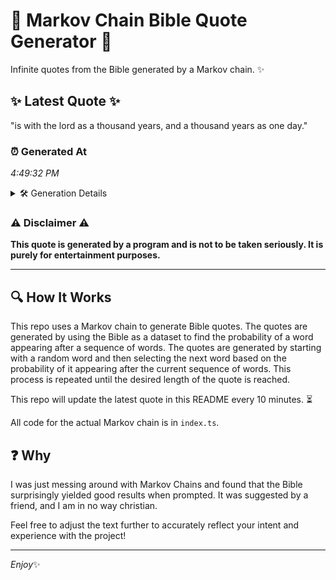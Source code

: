 # 📖 Markov Chain Bible Quote Generator 📖

Infinite quotes from the Bible generated by a Markov chain. ✨

## ✨ Latest Quote ✨
"is with the lord as a thousand years, and a thousand years as one day."

### ⏰ Generated At
*4:49:32 PM*

<details>
    <summary>🛠️ Generation Details</summary>
    <p>
        <strong>🌱 Seed:</strong> is<br>
        <strong>🔄 Iterations:</strong> 14<br>
        <strong>📜 Context History:</strong><br>[ is ]: with<br>[ is, with ]: the<br>[ is, with, the ]: lord<br>[ is, with, the, lord ]: as<br>[ is, with, the, lord, as ]: a<br>[ is, with, the, lord, as, a ]: thousand<br>[ with, the, lord, as, a, thousand ]: years,<br>[ the, lord, as, a, thousand, years, ]: and<br>[ lord, as, a, thousand, years,, and ]: a<br>[ as, a, thousand, years,, and, a ]: thousand<br>[ a, thousand, years,, and, a, thousand ]: years<br>[ thousand, years,, and, a, thousand, years ]: as<br>[ years,, and, a, thousand, years, as ]: one<br>[ and, a, thousand, years, as, one ]: day.<br>
    </p>
</details>

### ⚠️ Disclaimer ⚠️
**This quote is generated by a program and is not to be taken seriously. It is purely for entertainment purposes.**

---

## 🔍 How It Works

This repo uses a Markov chain to generate Bible quotes. The quotes are generated by using the Bible as a dataset to find the probability of a word appearing after a sequence of words. The quotes are generated by starting with a random word and then selecting the next word based on the probability of it appearing after the current sequence of words. This process is repeated until the desired length of the quote is reached.

This repo will update the latest quote in this README every 10 minutes. ⏳

All code for the actual Markov chain is in `index.ts`.

## ❓ Why

I was just messing around with Markov Chains and found that the Bible surprisingly yielded good results when prompted. 
It was suggested by a friend, and I am in no way christian.

Feel free to adjust the text further to accurately reflect your intent and experience with the project!

---

*Enjoy*✨
